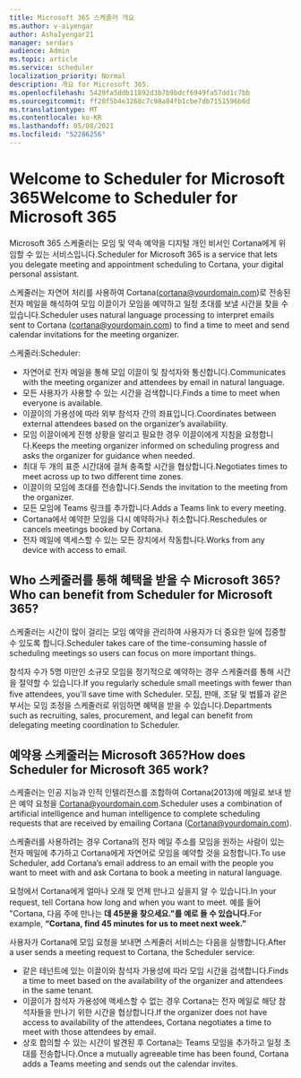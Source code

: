 ```yaml
---
title: Microsoft 365 스케줄러 개요
ms.author: v-aiyengar
author: AshaIyengar21
manager: serdars
audience: Admin
ms.topic: article
ms.service: scheduler
localization_priority: Normal
description: 개요 for Microsoft 365.
ms.openlocfilehash: 5429fa5ddb11892d3b7b9bdcf6949fa57dd1c7bb
ms.sourcegitcommit: ff20f5b4e3268c7c98a84fb1cbe7db7151596b6d
ms.translationtype: MT
ms.contentlocale: ko-KR
ms.lasthandoff: 05/08/2021
ms.locfileid: "52286256"
---
```

# <a name="welcome-to-scheduler-for-microsoft-365"></a><span data-ttu-id="ddd97-103">Welcome to Scheduler for Microsoft 365</span><span class="sxs-lookup"><span data-stu-id="ddd97-103">Welcome to Scheduler for Microsoft 365</span></span>

<span data-ttu-id="ddd97-104">Microsoft 365 스케줄러는 모임 및 약속 예약을 디지털 개인 비서인 Cortana에게 위임할 수 있는 서비스입니다.</span><span class="sxs-lookup"><span data-stu-id="ddd97-104">Scheduler for Microsoft 365 is a service that lets you delegate meeting and appointment scheduling to Cortana, your digital personal assistant.</span></span> 

<span data-ttu-id="ddd97-105">스케줄러는 자연어 처리를 사용하여 Cortana(cortana@yourdomain.com)로 전송된 전자 메일을 해석하여 모임 이끌이가 모임을 예약하고 일정 초대를 보낼 시간을 찾을 수 있습니다.</span><span class="sxs-lookup"><span data-stu-id="ddd97-105">Scheduler uses natural language processing to interpret emails sent to Cortana (cortana@yourdomain.com) to find a time to meet and send calendar invitations for the meeting organizer.</span></span>   

<span data-ttu-id="ddd97-106">스케줄러:</span><span class="sxs-lookup"><span data-stu-id="ddd97-106">Scheduler:</span></span> 

- <span data-ttu-id="ddd97-107">자연어로 전자 메일을 통해 모임 이끌이 및 참석자와 통신합니다.</span><span class="sxs-lookup"><span data-stu-id="ddd97-107">Communicates with the meeting organizer and attendees by email in natural language.</span></span>
- <span data-ttu-id="ddd97-108">모든 사용자가 사용할 수 있는 시간을 검색합니다.</span><span class="sxs-lookup"><span data-stu-id="ddd97-108">Finds a time to meet when everyone is available.</span></span>
- <span data-ttu-id="ddd97-109">이끌이의 가용성에 따라 외부 참석자 간의 좌표입니다.</span><span class="sxs-lookup"><span data-stu-id="ddd97-109">Coordinates between external attendees based on the organizer’s availability.</span></span>
- <span data-ttu-id="ddd97-110">모임 이끌이에게 진행 상황을 알리고 필요한 경우 이끌이에게 지침을 요청합니다.</span><span class="sxs-lookup"><span data-stu-id="ddd97-110">Keeps the meeting organizer informed on scheduling progress and asks the organizer for guidance when needed.</span></span>
- <span data-ttu-id="ddd97-111">최대 두 개의 표준 시간대에 걸쳐 충족할 시간을 협상합니다.</span><span class="sxs-lookup"><span data-stu-id="ddd97-111">Negotiates times to meet across up to two different time zones.</span></span>
- <span data-ttu-id="ddd97-112">이끌이의 모임에 초대를 전송합니다.</span><span class="sxs-lookup"><span data-stu-id="ddd97-112">Sends the invitation to the meeting from the organizer.</span></span>
- <span data-ttu-id="ddd97-113">모든 모임에 Teams 링크를 추가합니다.</span><span class="sxs-lookup"><span data-stu-id="ddd97-113">Adds a Teams link to every meeting.</span></span>
- <span data-ttu-id="ddd97-114">Cortana에서 예약한 모임을 다시 예약하거나 취소합니다.</span><span class="sxs-lookup"><span data-stu-id="ddd97-114">Reschedules or cancels meetings booked by Cortana.</span></span>
- <span data-ttu-id="ddd97-115">전자 메일에 액세스할 수 있는 모든 장치에서 작동합니다.</span><span class="sxs-lookup"><span data-stu-id="ddd97-115">Works from any device with access to email.</span></span>

## <a name="who-can-benefit-from-scheduler-for-microsoft-365"></a><span data-ttu-id="ddd97-116">Who 스케줄러를 통해 혜택을 받을 수 Microsoft 365?</span><span class="sxs-lookup"><span data-stu-id="ddd97-116">Who can benefit from Scheduler for Microsoft 365?</span></span>

<span data-ttu-id="ddd97-117">스케줄러는 시간이 많이 걸리는 모임 예약을 관리하여 사용자가 더 중요한 일에 집중할 수 있도록 합니다.</span><span class="sxs-lookup"><span data-stu-id="ddd97-117">Scheduler takes care of the time-consuming hassle of scheduling meetings so users can focus on more important things.</span></span> 

<span data-ttu-id="ddd97-118">참석자 수가 5명 미만인 소규모 모임을 정기적으로 예약하는 경우 스케줄러를 통해 시간을 절약할 수 있습니다.</span><span class="sxs-lookup"><span data-stu-id="ddd97-118">If you regularly schedule small meetings with fewer than five attendees, you'll save time with Scheduler.</span></span>  <span data-ttu-id="ddd97-119">모집, 판매, 조달 및 법률과 같은 부서는 모임 조정을 스케줄러로 위임하면 혜택을 받을 수 있습니다.</span><span class="sxs-lookup"><span data-stu-id="ddd97-119">Departments such as recruiting, sales, procurement, and legal can benefit from delegating meeting coordination to Scheduler.</span></span>

## <a name="how-does-scheduler-for-microsoft-365-work"></a><span data-ttu-id="ddd97-120">예약용 스케줄러는 Microsoft 365?</span><span class="sxs-lookup"><span data-stu-id="ddd97-120">How does Scheduler for Microsoft 365 work?</span></span>

<span data-ttu-id="ddd97-121">스케줄러는 인공 지능과 인적 인텔리전스를 조합하여 Cortana(2013)에 메일로 보내 받은 예약 요청을 Cortana@yourdomain.com.</span><span class="sxs-lookup"><span data-stu-id="ddd97-121">Scheduler uses a combination of artificial intelligence and human intelligence to complete scheduling requests that are received by emailing Cortana (Cortana@yourdomain.com).</span></span>  

<span data-ttu-id="ddd97-122">스케줄러를 사용하려는 경우 Cortana의 전자 메일 주소를 모임을 원하는 사람이 있는 전자 메일에 추가하고 Cortana에게 자연어로 모임을 예약할 것을 요청합니다.</span><span class="sxs-lookup"><span data-stu-id="ddd97-122">To use Scheduler, add Cortana’s email address to an email with the people you want to meet with and ask Cortana to book a meeting in natural language.</span></span> 

<span data-ttu-id="ddd97-123">요청에서 Cortana에게 얼마나 오래 및 언제 만나고 싶을지 알 수 있습니다.</span><span class="sxs-lookup"><span data-stu-id="ddd97-123">In your request, tell Cortana how long and when you want to meet.</span></span> <span data-ttu-id="ddd97-124">예를 들어 "Cortana, 다음 주에 만나는 **데 45분을 찾으세요."를 예로 들 수 있습니다.**</span><span class="sxs-lookup"><span data-stu-id="ddd97-124">For example, **“Cortana, find 45 minutes for us to meet next week.”**</span></span>

<span data-ttu-id="ddd97-125">사용자가 Cortana에 모임 요청을 보내면 스케줄러 서비스는 다음을 실행합니다.</span><span class="sxs-lookup"><span data-stu-id="ddd97-125">After a user sends a meeting request to Cortana, the Scheduler service:</span></span> 

- <span data-ttu-id="ddd97-126">같은 테넌트에 있는 이끌이와 참석자 가용성에 따라 모임 시간을 검색합니다.</span><span class="sxs-lookup"><span data-stu-id="ddd97-126">Finds a time to meet based on the availability of the organizer and attendees in the same tenant.</span></span>
- <span data-ttu-id="ddd97-127">이끌이가 참석자 가용성에 액세스할 수 없는 경우 Cortana는 전자 메일로 해당 참석자들을 만나기 위한 시간을 협상합니다.</span><span class="sxs-lookup"><span data-stu-id="ddd97-127">If the organizer does not have access to availability of the attendees, Cortana negotiates a time to meet with those attendees by email.</span></span> 
- <span data-ttu-id="ddd97-128">상호 합의할 수 있는 시간이 발견된 후 Cortana는 Teams 모임을 추가하고 일정 초대를 전송합니다.</span><span class="sxs-lookup"><span data-stu-id="ddd97-128">Once a mutually agreeable time has been found, Cortana adds a Teams meeting and sends out the calendar invites.</span></span> 
